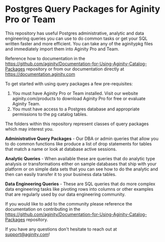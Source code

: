 # Postgres Query Packages for Aginity Pro or Team

This repository has useful Postgres administrative, analytic and data engineering queries you can use to do common tasks or get your SQL written faster and more efficient. You can take any of the aginitypkg files and immediately import them into Aginity Pro and Team.

Reference how to documentation in the https://github.com/aginity/Documentation-for-Using-Aginity-Catalog-Packages repository or from our documentation directly at https://documentation.aginity.com


To get started with using query packages a few pre-requisites:

1. You must have Aginity Pro or Team installed.  Visit our website aginity.com/products to download Aginity Pro for free or evaluate Aginity Team. 
2. You must have access to a Postgres database and appropriate permissions to the pg catalog tables.

The folders within this repository represent classes of query packages which may interest you.  

**Administrative Query Packages** - Our DBA or admin queries that allow you to do common functions like produce a list of drop statements for tables that match a name or look at database active sessions.

**Analytic Queries** - When available these are queries that do analytic type analysis or transformations either on sample databases that ship with your platform or on simple data sets that you can see how to do the analytic and then can easily transfer it to your business data tables.

**Data Engineering Queries** - These are SQL queries that do more complex data engineering tasks like pivoting rows into columns or other examples that are regularly used by our data engineering community.

If you would like to add to the community please reference the documentation on contributing in the https://github.com/aginity/Documentation-for-Using-Aginity-Catalog-Packages repository.

If you have any questions don't hesitate to reach out at support@aginity.com!


